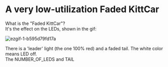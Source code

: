 # A very low-utilization Faded KittCar

What is the "Faded KittCar"?  
It's the effect on the LEDs, shown in the gif:

![ezgif-1-b595d79fd17a](https://user-images.githubusercontent.com/92381157/137212284-da792547-5158-4a64-a4ed-4018f0796a4b.gif)

There is a 'leader' light (the one 100% red) and a faded tail. The white color means LED off.  
The NUMBER_OF_LEDS and TAIL
